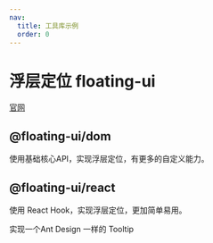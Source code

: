 ```yaml
---
nav:
  title: 工具库示例
  order: 0
---
```


# 浮层定位 floating-ui

[官网](https://floating-ui.com/)

## @floating-ui/dom

使用基础核心API，实现浮层定位，有更多的自定义能力。

## @floating-ui/react

使用 React Hook，实现浮层定位，更加简单易用。

实现一个Ant Design 一样的 Tooltip
<code src="./demos/float/index.jsx"></code>
